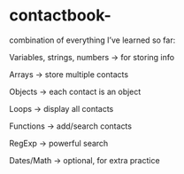# contactbook-
 combination of  everything I’ve learned so far:

Variables, strings, numbers → for storing info

Arrays → store multiple contacts

Objects → each contact is an object

Loops → display all contacts

Functions → add/search contacts

RegExp → powerful search

Dates/Math → optional, for extra practice
